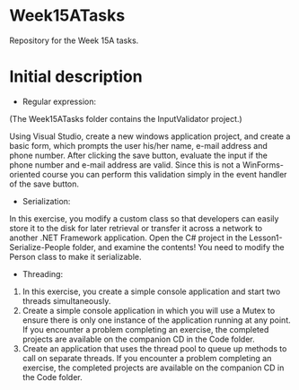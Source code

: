 # Week15ATasks
Repository for the Week 15A tasks.

# Initial description
- Regular expression:

(The Week15ATasks folder contains the InputValidator project.)

Using Visual Studio, create a new windows application project, and create a basic form,
which prompts the user his/her name, e-mail address and phone number.
After clicking the save button, evaluate the input if the phone number and e-mail address are valid. 
Since this is not a WinForms-oriented course you can perform this validation simply in the event handler of the save button.

- Serialization:

In this exercise, you modify a custom class so that developers can easily store it to the disk for later retrieval or transfer it across a network to another .NET Framework application. Open the C# project in the Lesson1-Serialize-People folder, and examine the contents! You need to modify the Person class to make it serializable.

- Threading:

1. In this exercise, you create a simple console application and start two threads simultaneously.
2. Create a simple console application in which you will use a Mutex to ensure there is only one instance of the application running at any point. If you encounter a problem completing an exercise, the completed projects are available on the companion CD in the Code folder.
3. Create an application that uses the thread pool to queue up methods to call on separate threads. If you encounter a problem completing an exercise, the completed projects are available on the companion CD in the Code folder.
